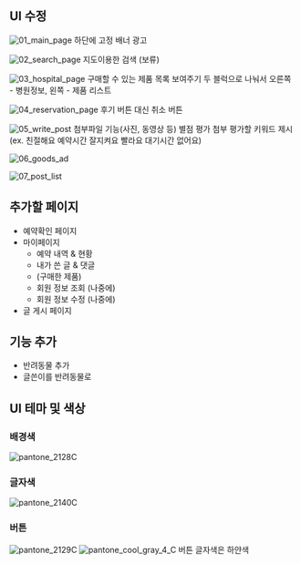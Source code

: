 ## UI 수정
![01_main_page](https://user-images.githubusercontent.com/50352883/114008201-f3f26000-989c-11eb-857a-40c2404ca29f.png)
하단에 고정 배너 광고

![02_search_page](https://user-images.githubusercontent.com/50352883/114008268-079dc680-989d-11eb-8bde-2b2fb9e9655c.png)
지도이용한 검색 (보류)

![03_hospital_page](https://user-images.githubusercontent.com/50352883/114008278-0b314d80-989d-11eb-9ba8-a04090d7c71e.png)
구매할 수 있는 제품 목록 보여주기
두 블럭으로 나눠서 오른쪽 - 병원정보, 왼쪽 - 제품 리스트

![04_reservation_page](https://user-images.githubusercontent.com/50352883/114008524-4af83500-989d-11eb-84c3-cab83b6273ea.png)
후기 버튼 대신 취소 버튼

![05_write_post](https://user-images.githubusercontent.com/50352883/114008575-577c8d80-989d-11eb-8b95-7a380acc0911.png)
첨부파일 기능(사진, 동영상 등)
별점 평가 첨부
평가할 키워드 제시(ex. 친절해요 예약시간 잘지켜요 빨라요 대기시간 없어요)

![06_goods_ad](https://user-images.githubusercontent.com/50352883/114008681-7549f280-989d-11eb-861a-c01a3c5863e8.png)

![07_post_list](https://user-images.githubusercontent.com/50352883/114008688-7713b600-989d-11eb-8e18-a304441f8533.png)


## 추가할 페이지

- 예약확인 페이지
- 마이페이지
    - 예약 내역 & 현황
    - 내가 쓴 글 & 댓글
    - (구매한 제품)
    - 회원 정보 조회 (나중에)
    - 회원 정보 수정 (나중에)
- 글 게시 페이지

## 기능 추가

- 반려동물 추가
- 글쓴이를 반려동물로

## UI 테마 및 색상

### 배경색

![pantone_2128C](https://user-images.githubusercontent.com/50352883/114009052-c78b1380-989d-11eb-9707-bc40e1e85465.png)

### 글자색

![pantone_2140C](https://user-images.githubusercontent.com/50352883/114009086-cd80f480-989d-11eb-91f1-2c7422de0565.png)

### 버튼

![pantone_2129C](https://user-images.githubusercontent.com/50352883/114009221-eb4e5980-989d-11eb-89cf-a995245313b8.png)
![pantone_cool_gray_4_C](https://user-images.githubusercontent.com/50352883/114009227-ed181d00-989d-11eb-8b77-5070dbc8074d.png)
버튼 글자색은 하얀색
